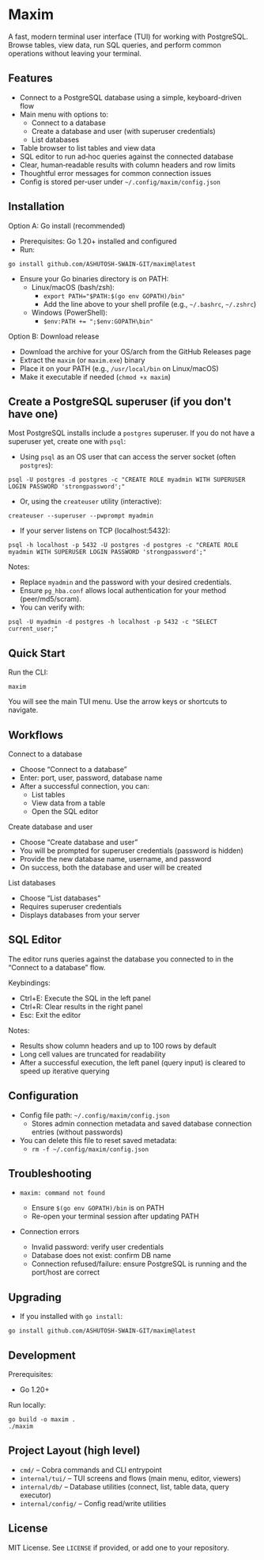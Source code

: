 Maxim
=====

A fast, modern terminal user interface (TUI) for working with PostgreSQL. Browse tables, view data, run SQL queries, and perform common operations without leaving your terminal.

Features
--------
- Connect to a PostgreSQL database using a simple, keyboard-driven flow
- Main menu with options to:
  - Connect to a database
  - Create a database and user (with superuser credentials)
  - List databases
- Table browser to list tables and view data
- SQL editor to run ad‑hoc queries against the connected database
- Clear, human‑readable results with column headers and row limits
- Thoughtful error messages for common connection issues
- Config is stored per-user under `~/.config/maxim/config.json`

Installation
------------

Option A: Go install (recommended)
- Prerequisites: Go 1.20+ installed and configured
- Run:
```
go install github.com/ASHUTOSH-SWAIN-GIT/maxim@latest
```
- Ensure your Go binaries directory is on PATH:
  - Linux/macOS (bash/zsh):
    - `export PATH="$PATH:$(go env GOPATH)/bin"`
    - Add the line above to your shell profile (e.g., `~/.bashrc`, `~/.zshrc`)
  - Windows (PowerShell):
    - `$env:PATH += ";$env:GOPATH\bin"`

Option B: Download release
- Download the archive for your OS/arch from the GitHub Releases page
- Extract the `maxim` (or `maxim.exe`) binary
- Place it on your PATH (e.g., `/usr/local/bin` on Linux/macOS)
- Make it executable if needed (`chmod +x maxim`)

Create a PostgreSQL superuser (if you don't have one)
----------------------------------------------------
Most PostgreSQL installs include a `postgres` superuser. If you do not have a superuser yet, create one with `psql`:

- Using `psql` as an OS user that can access the server socket (often `postgres`):
```
psql -U postgres -d postgres -c "CREATE ROLE myadmin WITH SUPERUSER LOGIN PASSWORD 'strongpassword';"
```

- Or, using the `createuser` utility (interactive):
```
createuser --superuser --pwprompt myadmin
```

- If your server listens on TCP (localhost:5432):
```
psql -h localhost -p 5432 -U postgres -d postgres -c "CREATE ROLE myadmin WITH SUPERUSER LOGIN PASSWORD 'strongpassword';"
```

Notes:
- Replace `myadmin` and the password with your desired credentials.
- Ensure `pg_hba.conf` allows local authentication for your method (peer/md5/scram).
- You can verify with:
```
psql -U myadmin -d postgres -h localhost -p 5432 -c "SELECT current_user;"
```

Quick Start
-----------
Run the CLI:
```
maxim
```

You will see the main TUI menu. Use the arrow keys or shortcuts to navigate.

Workflows
---------

Connect to a database
- Choose “Connect to a database”
- Enter: port, user, password, database name
- After a successful connection, you can:
  - List tables
  - View data from a table
  - Open the SQL editor

Create database and user
- Choose “Create database and user”
- You will be prompted for superuser credentials (password is hidden)
- Provide the new database name, username, and password
- On success, both the database and user will be created

List databases
- Choose “List databases”
- Requires superuser credentials
- Displays databases from your server

SQL Editor
----------
The editor runs queries against the database you connected to in the “Connect to a database” flow.

Keybindings:
- Ctrl+E: Execute the SQL in the left panel
- Ctrl+R: Clear results in the right panel
- Esc: Exit the editor

Notes:
- Results show column headers and up to 100 rows by default
- Long cell values are truncated for readability
- After a successful execution, the left panel (query input) is cleared to speed up iterative querying

Configuration
-------------
- Config file path: `~/.config/maxim/config.json`
  - Stores admin connection metadata and saved database connection entries (without passwords)
- You can delete this file to reset saved metadata:
  - `rm -f ~/.config/maxim/config.json`

Troubleshooting
---------------
- `maxim: command not found`
  - Ensure `$(go env GOPATH)/bin` is on PATH
  - Re-open your terminal session after updating PATH

- Connection errors
  - Invalid password: verify user credentials
  - Database does not exist: confirm DB name
  - Connection refused/failure: ensure PostgreSQL is running and the port/host are correct

Upgrading
---------
- If you installed with `go install`:
```
go install github.com/ASHUTOSH-SWAIN-GIT/maxim@latest
```

Development
-----------
Prerequisites:
- Go 1.20+

Run locally:
```
go build -o maxim .
./maxim
```

Project Layout (high level)
---------------------------
- `cmd/` – Cobra commands and CLI entrypoint
- `internal/tui/` – TUI screens and flows (main menu, editor, viewers)
- `internal/db/` – Database utilities (connect, list, table data, query executor)
- `internal/config/` – Config read/write utilities

License
-------
MIT License. See `LICENSE` if provided, or add one to your repository.


